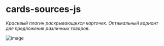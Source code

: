 # cards-sources-js

*Красивый плагин раскрывающихся карточек. Оптимальный вариант для предложения различных товаров.*

![image](https://user-images.githubusercontent.com/10245800/161212305-10bba1de-1b61-4be6-bf47-32cbd0633650.png)
